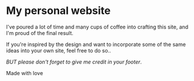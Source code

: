# My personal website

I've poured a lot of time and many cups of coffee into crafting this site, and I'm proud of the final result. 

If you're inspired by the design and want to incorporate some of the same ideas into your own site, feel free to do so..

*BUT please don't forget to give me credit in your footer*. 

Made with love 
